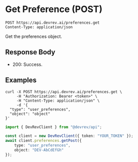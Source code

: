 # Get Preference (POST)

```http
POST https://api.devrev.ai/preferences.get
Content-Type: application/json
```

Get the preferences object.



## Response Body

- 200: Success.

## Examples

```shell
curl -X POST https://api.devrev.ai/preferences.get \
     -H "Authorization: Bearer <token>" \
     -H "Content-Type: application/json" \
     -d '{
  "type": "user_preferences",
  "object": "object"
}'
```

```typescript
import { DevRevClient } from "@devrev/api";

const client = new DevRevClient({ token: "YOUR_TOKEN" });
await client.preferences.getPost({
    type: "user_preferences",
    object: "DEV-AbCdEfGh"
});

```